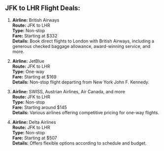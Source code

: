 ## JFK to LHR Flight Deals:

1. **Airline:** British Airways  
   **Route:** JFK to LHR  
   **Type:** Non-stop  
   **Fare:** Starting at $332  
   **Details:** Book direct flights to London with British Airways, including a generous checked baggage allowance, award-winning service, and more.

2. **Airline:** JetBlue  
   **Route:** JFK to LHR  
   **Type:** One-way  
   **Fare:** Starting at $169  
   **Details:** Non-stop flight departing from New York John F. Kennedy.

3. **Airline:** SWISS, Austrian Airlines, Air Canada, and more  
   **Route:** JFK to LHR  
   **Type:** Non-stop  
   **Fare:** Starting around $145  
   **Details:** Various airlines offering competitive pricing for one-way flights.

4. **Airline:** Delta Airlines  
   **Route:** JFK to LHR  
   **Type:** Non-stop  
   **Fare:** Starting at $507  
   **Details:** Offers flexible options according to schedule and budget.